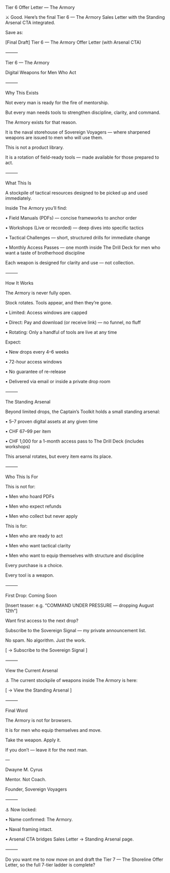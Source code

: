 Tier 6 Offer Letter — The Armory

  

⚔️ Good. Here’s the final Tier 6 — The Armory Sales Letter with the Standing Arsenal CTA integrated.

  

Save as:

[Final Draft] Tier 6 — The Armory Offer Letter (with Arsenal CTA)

  

⸻

  

Tier 6 — The Armory

  

Digital Weapons for Men Who Act

  

⸻

  

Why This Exists

  

Not every man is ready for the fire of mentorship.

But every man needs tools to strengthen discipline, clarity, and command.

  

The Armory exists for that reason.

It is the naval storehouse of Sovereign Voyagers — where sharpened weapons are issued to men who will use them.

  

This is not a product library.

It is a rotation of field-ready tools — made available for those prepared to act.

  

⸻

  

What This Is

  

A stockpile of tactical resources designed to be picked up and used immediately.

  

Inside The Armory you’ll find:

• Field Manuals (PDFs) — concise frameworks to anchor order

• Workshops (Live or recorded) — deep dives into specific tactics

• Tactical Challenges — short, structured drills for immediate change

• Monthly Access Passes — one month inside The Drill Deck for men who want a taste of brotherhood discipline

  

Each weapon is designed for clarity and use — not collection.

  

⸻

  

How It Works

  

The Armory is never fully open.

  

Stock rotates. Tools appear, and then they’re gone.

• Limited: Access windows are capped

• Direct: Pay and download (or receive link) — no funnel, no fluff

• Rotating: Only a handful of tools are live at any time

  

Expect:

• New drops every 4–6 weeks

• 72-hour access windows

• No guarantee of re-release

• Delivered via email or inside a private drop room

  

⸻

  

The Standing Arsenal

  

Beyond limited drops, the Captain’s Toolkit holds a small standing arsenal:

• 5–7 proven digital assets at any given time

• CHF 67–99 per item

• CHF 1,000 for a 1-month access pass to The Drill Deck (includes workshops)

  

This arsenal rotates, but every item earns its place.

  

⸻

  

Who This Is For

  

This is not for:

• Men who hoard PDFs

• Men who expect refunds

• Men who collect but never apply

  

This is for:

• Men who are ready to act

• Men who want tactical clarity

• Men who want to equip themselves with structure and discipline

  

Every purchase is a choice.

Every tool is a weapon.

  

⸻

  

First Drop: Coming Soon

  

[Insert teaser: e.g. “COMMAND UNDER PRESSURE — dropping August 12th”]

  

Want first access to the next drop?

Subscribe to the Sovereign Signal — my private announcement list.

  

No spam. No algorithm. Just the work.

  

[ → Subscribe to the Sovereign Signal ]

  

⸻

  

View the Current Arsenal

  

⚓ The current stockpile of weapons inside The Armory is here:

[ → View the Standing Arsenal ]

  

⸻

  

Final Word

  

The Armory is not for browsers.

It is for men who equip themselves and move.

  

Take the weapon. Apply it.

If you don’t — leave it for the next man.

  

—

Dwayne M. Cyrus

Mentor. Not Coach.

Founder, Sovereign Voyagers

  

⸻

  

⚓ Now locked:

• Name confirmed: The Armory.

• Naval framing intact.

• Arsenal CTA bridges Sales Letter → Standing Arsenal page.

  

⸻

  

Do you want me to now move on and draft the Tier 7 — The Shoreline Offer Letter, so the full 7-tier ladder is complete?